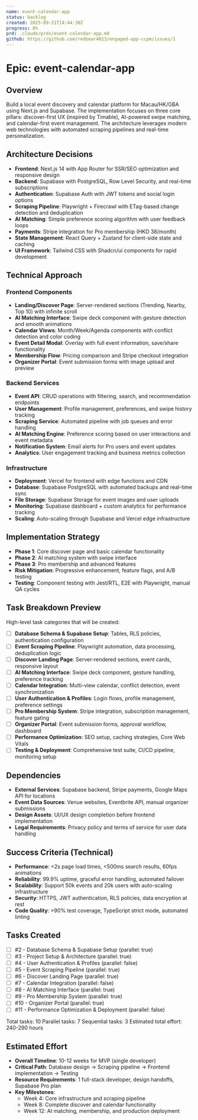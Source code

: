 ```yaml
---
name: event-calendar-app
status: backlog
created: 2025-09-21T14:44:30Z
progress: 0%
prd: .claude/prds/event-calendar-app.md
github: https://github.com/redbear4013/engaged-app-ccpm/issues/1
---
```


# Epic: event-calendar-app

## Overview
Build a local event discovery and calendar platform for Macau/HK/GBA using Next.js and Supabase. The implementation focuses on three core pillars: discover-first UX (inspired by Timable), AI-powered swipe matching, and calendar-first event management. The architecture leverages modern web technologies with automated scraping pipelines and real-time personalization.

## Architecture Decisions
- **Frontend**: Next.js 14 with App Router for SSR/SEO optimization and responsive design
- **Backend**: Supabase with PostgreSQL, Row Level Security, and real-time subscriptions
- **Authentication**: Supabase Auth with JWT tokens and social login options
- **Scraping Pipeline**: Playwright + Firecrawl with ETag-based change detection and deduplication
- **AI Matching**: Simple preference scoring algorithm with user feedback loops
- **Payments**: Stripe integration for Pro membership (HKD 38/month)
- **State Management**: React Query + Zustand for client-side state and caching
- **UI Framework**: Tailwind CSS with Shadcn/ui components for rapid development

## Technical Approach

### Frontend Components
- **Landing/Discover Page**: Server-rendered sections (Trending, Nearby, Top 10) with infinite scroll
- **AI Matching Interface**: Swipe deck component with gesture detection and smooth animations
- **Calendar Views**: Month/Week/Agenda components with conflict detection and color coding
- **Event Detail Modal**: Overlay with full event information, save/share functionality
- **Membership Flow**: Pricing comparison and Stripe checkout integration
- **Organizer Portal**: Event submission forms with image upload and preview

### Backend Services
- **Event API**: CRUD operations with filtering, search, and recommendation endpoints
- **User Management**: Profile management, preferences, and swipe history tracking
- **Scraping Service**: Automated pipeline with job queues and error handling
- **AI Matching Engine**: Preference scoring based on user interactions and event metadata
- **Notification System**: Email alerts for Pro users and event updates
- **Analytics**: User engagement tracking and business metrics collection

### Infrastructure
- **Deployment**: Vercel for frontend with edge functions and CDN
- **Database**: Supabase PostgreSQL with automated backups and real-time sync
- **File Storage**: Supabase Storage for event images and user uploads
- **Monitoring**: Supabase dashboard + custom analytics for performance tracking
- **Scaling**: Auto-scaling through Supabase and Vercel edge infrastructure

## Implementation Strategy
- **Phase 1**: Core discover page and basic calendar functionality
- **Phase 2**: AI matching system with swipe interface
- **Phase 3**: Pro membership and advanced features
- **Risk Mitigation**: Progressive enhancement, feature flags, and A/B testing
- **Testing**: Component testing with Jest/RTL, E2E with Playwright, manual QA cycles

## Task Breakdown Preview
High-level task categories that will be created:
- [ ] **Database Schema & Supabase Setup**: Tables, RLS policies, authentication configuration
- [ ] **Event Scraping Pipeline**: Playwright automation, data processing, deduplication logic
- [ ] **Discover Landing Page**: Server-rendered sections, event cards, responsive layout
- [ ] **AI Matching Interface**: Swipe deck component, gesture handling, preference tracking
- [ ] **Calendar Integration**: Multi-view calendar, conflict detection, event synchronization
- [ ] **User Authentication & Profiles**: Login flows, profile management, preference settings
- [ ] **Pro Membership System**: Stripe integration, subscription management, feature gating
- [ ] **Organizer Portal**: Event submission forms, approval workflow, dashboard
- [ ] **Performance Optimization**: SEO setup, caching strategies, Core Web Vitals
- [ ] **Testing & Deployment**: Comprehensive test suite, CI/CD pipeline, monitoring setup

## Dependencies
- **External Services**: Supabase backend, Stripe payments, Google Maps API for locations
- **Event Data Sources**: Venue websites, Eventbrite API, manual organizer submissions
- **Design Assets**: UI/UX design completion before frontend implementation
- **Legal Requirements**: Privacy policy and terms of service for user data handling

## Success Criteria (Technical)
- **Performance**: <2s page load times, <500ms search results, 60fps animations
- **Reliability**: 99.9% uptime, graceful error handling, automated failover
- **Scalability**: Support 50k events and 20k users with auto-scaling infrastructure
- **Security**: HTTPS, JWT authentication, RLS policies, data encryption at rest
- **Code Quality**: >90% test coverage, TypeScript strict mode, automated linting

## Tasks Created
- [ ] #2 - Database Schema & Supabase Setup (parallel: true)
- [ ] #3 - Project Setup & Architecture (parallel: true)
- [ ] #4 - User Authentication & Profiles (parallel: false)
- [ ] #5 - Event Scraping Pipeline (parallel: true)
- [ ] #6 - Discover Landing Page (parallel: true)
- [ ] #7 - Calendar Integration (parallel: false)
- [ ] #8 - AI Matching Interface (parallel: true)
- [ ] #9 - Pro Membership System (parallel: true)
- [ ] #10 - Organizer Portal (parallel: true)
- [ ] #11 - Performance Optimization & Deployment (parallel: false)

Total tasks: 10
Parallel tasks: 7
Sequential tasks: 3
Estimated total effort: 240-290 hours

## Estimated Effort
- **Overall Timeline**: 10-12 weeks for MVP (single developer)
- **Critical Path**: Database design → Scraping pipeline → Frontend implementation → Testing
- **Resource Requirements**: 1 full-stack developer, design handoffs, Supabase Pro plan
- **Key Milestones**:
  - Week 4: Core infrastructure and scraping pipeline
  - Week 8: Complete discover and calendar functionality
  - Week 12: AI matching, membership, and production deployment